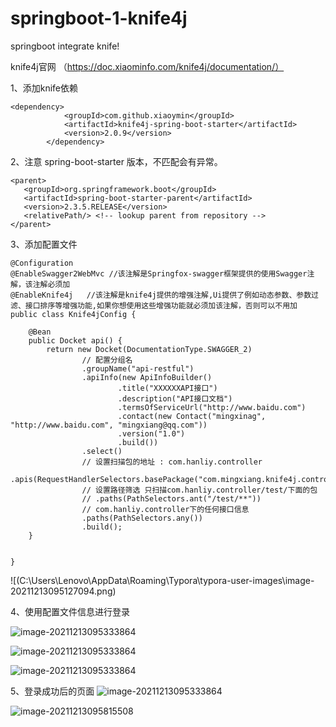 # springboot-1-knife4j

springboot integrate knife!

knife4j官网  （https://doc.xiaominfo.com/knife4j/documentation/）



1、添加knife依赖

```
<dependency>
			<groupId>com.github.xiaoymin</groupId>
			<artifactId>knife4j-spring-boot-starter</artifactId>
			<version>2.0.9</version>
		</dependency>
```



2、注意 spring-boot-starter 版本，不匹配会有异常。 

```
<parent>
   <groupId>org.springframework.boot</groupId>
   <artifactId>spring-boot-starter-parent</artifactId>
   <version>2.3.5.RELEASE</version>
   <relativePath/> <!-- lookup parent from repository -->
</parent>
```



3、添加配置文件

```
@Configuration
@EnableSwagger2WebMvc //该注解是Springfox-swagger框架提供的使用Swagger注解，该注解必须加
@EnableKnife4j   //该注解是knife4j提供的增强注解,Ui提供了例如动态参数、参数过滤、接口排序等增强功能,如果你想使用这些增强功能就必须加该注解，否则可以不用加
public class Knife4jConfig {

    @Bean
    public Docket api() {
        return new Docket(DocumentationType.SWAGGER_2)
                // 配置分组名
                .groupName("api-restful")
                .apiInfo(new ApiInfoBuilder()
                        .title("XXXXXXAPI接口")
                        .description("API接口文档")
                        .termsOfServiceUrl("http://www.baidu.com")
                        .contact(new Contact("mingxinag", "http://www.baidu.com", "mingxiang@qq.com"))
                        .version("1.0")
                        .build())
                .select()
                // 设置扫描包的地址 : com.hanliy.controller
                .apis(RequestHandlerSelectors.basePackage("com.mingxiang.knife4j.controller"))
                // 设置路径筛选 只扫描com.hanliy.controller/test/下面的包
                // .paths(PathSelectors.ant("/test/**"))
                // com.hanliy.controller下的任何接口信息
                .paths(PathSelectors.any())
                .build();
    }


}
```











![(C:\Users\Lenovo\AppData\Roaming\Typora\typora-user-images\image-20211213095127094.png)



4、使用配置文件信息进行登录

![image-20211213095333864](C:\Users\Lenovo\AppData\Roaming\Typora\typora-user-images\image-20211213095333864.png)


![image-20211213095333864](..\images\1.png)

![image-20211213095333864](D:\Projects\springboot-demos-github\springboot-1-knife\imagesimages\1.png)




5、登录成功后的页面
![image-20211213095333864](..\images\2.png)









![image-20211213095815508](C:\Users\Lenovo\AppData\Roaming\Typora\typora-user-images\image-20211213095815508.png)

